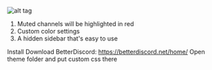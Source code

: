 ![alt tag](https://i.imgur.com/llPUjmw.png "FCKJesus")
1. Muted channels will be highlighted in red
2. Custom color settings
3. A hidden sidebar that's easy to use



Install
Download BetterDiscord: https://betterdiscord.net/home/
Open theme folder and put custom css there
